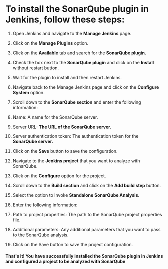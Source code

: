 # To install the SonarQube plugin in Jenkins, follow these steps:

1. Open Jenkins and navigate to the **Manage Jenkins** page.

2. Click on the **Manage Plugins** option.

3. Click on the **Available** tab and search for the **SonarQube plugin.**

4. Check the box next to the **SonarQube plugin** and click on the **Install** without restart button.

5. Wait for the plugin to install and then restart Jenkins.

6. Navigate back to the Manage Jenkins page and click on the **Configure System** option.

7. Scroll down to the **SonarQube section** and enter the following information:

8. Name: A name for the SonarQube server.

9. Server URL: **The URL of the SonarQube server.**

10. Server authentication token: The authentication token for the **SonarQube server.**

11. Click on the **Save** button to save the configuration.

12. Navigate to the **Jenkins project** that you want to analyze with SonarQube.

13. Click on the **Configure** option for the project.

14. Scroll down to the **Build section** and click on the **Add build step** button.

15. Select the option to Invoke **Standalone SonarQube Analysis.**

16. Enter the following information:

17. Path to project properties: The path to the SonarQube project properties file.

18. Additional parameters: Any additional parameters that you want to pass to the SonarQube analysis.

19. Click on the Save button to save the project configuration.


#### That's it! You have successfully installed the SonarQube plugin in Jenkins and configured a project to be analyzed with SonarQube